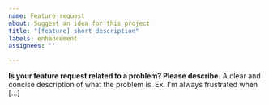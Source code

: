 ```yaml
---
name: Feature request
about: Suggest an idea for this project
title: "[feature] short description"
labels: enhancement
assignees: ''

---
```


**Is your feature request related to a problem? Please describe.**
A clear and concise description of what the problem is. Ex. I'm always frustrated when [...]
